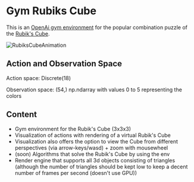# Gym Rubiks Cube

This is an [OpenAi gym environment](https://gym.openai.com/) for the popular combination puzzle of the [Rubik's Cube](https://en.wikipedia.org/wiki/Rubik%27s_Cube).

![RubiksCubeAnimation](/img/rubiksCubeAnimation.gif)

## Action and Observation Space

Action space: Discrete(18)

Observation space: (54,) np.ndarray with values 0 to 5 representing the colors

## Content

- Gym environment for the Rubik's Cube (3x3x3)
- Visualization of actions with rendering of a virtual Rubik's Cube
- Visualization also offers the option to view the Cube from different perspectives (via arrow-keys/wasd) + zoom with mousewheel
- (soon) Algorithms that solve the Rubik's Cube by using the env
- Render engine that supports all 3d objects consisting of triangles (although the number of triangles should be kept low to keep a decent number of frames per second (doesn't use GPU))
